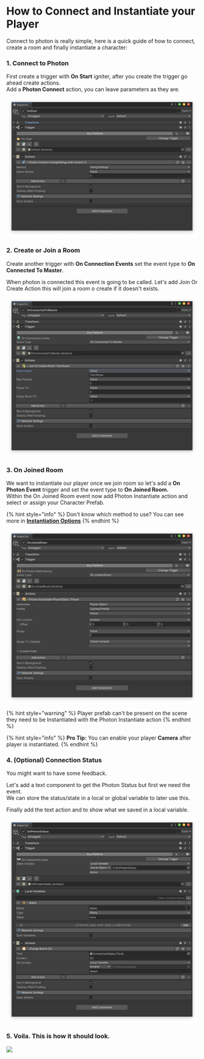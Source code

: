 # How to Connect and Instantiate your Player

Connect to photon is really simple, here is a quick guide of how to connect, create a room and finally instantiate a character:

### 1. Connect to Photon

First create a trigger with **On Start** igniter, after you create the trigger go ahead create actions. \
Add a **Photon Connect** action, you can leave parameters as they are.

![You must be connected to the Photon Service before trying to call any action except Offline Mode.](<../../../.gitbook/assets/image (54).png>)

### 2. Create or Join a Room

Create another trigger with **On Connection Events** set the event type to **On Connected To Master**.&#x20;

When photon is connected this event is going to be called. Let's add Join Or Create Action this will join a room o create if it doesn't exists.

![You are only allowed to call any join or create room action when you are connected to the Master Server.](<../../../.gitbook/assets/image (52).png>)

### 3. On Joined Room

We want to instantiate our player once we join room so let's add a **On Photon Event** trigger and set the event type to **On Joined Room.**\
Within the On Joined Room event now add Photon Instantiate action and select or assign your Character Prefab.&#x20;

{% hint style="info" %}
Don't know which method to use? You can see more in [**Instantiation Options**](instantiation-options.md)
{% endhint %}

![(On this example we use a Player prefab that was previously added to Prefabs list in Photon Preferences)](<../../../.gitbook/assets/image (92).png>)

{% hint style="warning" %}
Player prefab can't be present on the scene they need to be Instantiated with the Photon Instantiate action
{% endhint %}

{% hint style="info" %}
**Pro Tip:** You can enable your player **Camera** after player is instantiated.
{% endhint %}

### 4. (Optional) Connection Status

You might want to have some feedback.

Let's add a text component to get the Photon Status but first we need the event.\
We can store the status/state in a local or global variable to later use this.

Finally add the text action and to show what we saved in a local variable.

![](<../../../.gitbook/assets/image (81).png>)

### 5. Voila. This is how it should look.

![](../../../.gitbook/assets/photon\_quickconnect.gif)
